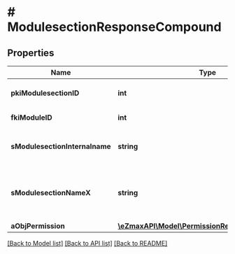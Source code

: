# # ModulesectionResponseCompound

## Properties

Name | Type | Description | Notes
------------ | ------------- | ------------- | -------------
**pkiModulesectionID** | **int** | The unique ID of the Modulesection |
**fkiModuleID** | **int** | The unique ID of the Module |
**sModulesectionInternalname** | **string** | The Internal name of the Module section. |
**sModulesectionNameX** | **string** | The Name of the Modulesection in the language of the requester |
**aObjPermission** | [**\eZmaxAPI\Model\PermissionResponseCompound[]**](PermissionResponse.md) |  | [optional]

[[Back to Model list]](../../README.md#models) [[Back to API list]](../../README.md#endpoints) [[Back to README]](../../README.md)
